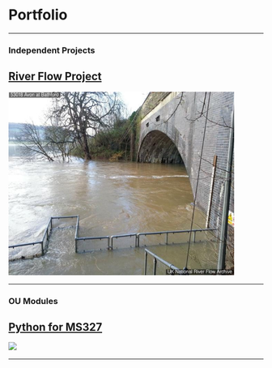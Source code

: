 # Portfolio

---

### Independent Projects

## [River Flow Project](https://sonia-beslika.github.io/River-Flow-Project/)

<img src="images/Bathford-Station-Image.jpg?raw=true"  alt="Bathford Station" width="446" height="362"/>

---

### OU Modules

## [Python for MS327](http://example.com/)

<img src="images/dummy_thumbnail.jpg?raw=true"/>

---





